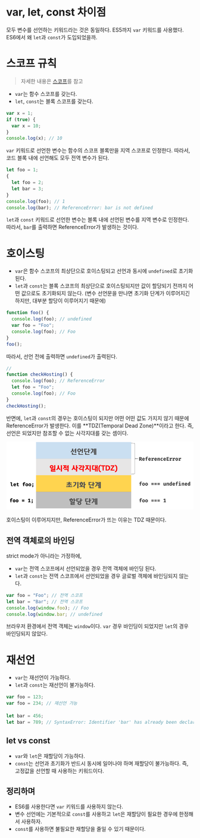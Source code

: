 # var, let, const 차이점

모두 변수를 선언하는 키워드라는 것은 동일하다. ES5까지 `var` 키워드를 사용했다. ES6에서 왜 `let`과 `const`가 도입되었을까.

# 스코프 규칙

> 자세한 내용은 [스코프](https://github.com/sunghyunjeonme/TIL/blob/master/JavaScript/scope.md)를 참고

- `var`는 함수 스코프를 갖는다.
- `let`, `const`는 블록 스코프를 갖는다.

```js
var x = 1;
if (true) {
  var x = 10;
}
console.log(x); // 10
```

`var` 키워드로 선언한 변수는 함수의 스코프 블록만을 지역 스코프로 인정한다. 따라서, 코드 블록 내에 선언해도 모두 전역 변수가 된다.

```js
let foo = 1;
{
  let foo = 2;
  let bar = 3;
}
console.log(foo); // 1
console.log(bar); // ReferenceError: bar is not defined
```

`let`과 `const` 키워드로 선언한 변수는 블록 내에 선언된 변수를 지역 변수로 인정한다. 따라서, `bar`를 출력하면 ReferenceError가 발생하는 것이다.

# 호이스팅

- `var`은 함수 스코프의 최상단으로 호이스팅되고 선언과 동시에 `undefined`로 초기화된다.
- `let`과 `const`는 블록 스코프의 최상단으로 호이스팅되지만 값이 할당되기 전까지 어떤 값으로도 초기화되지 않는다. (변수 선언문을 만나면 초기화 단계가 이루어지긴 하지만, 대부분 할당이 이루어지기 때문에)

```js
function foo() {
  console.log(foo); // undefined
  var foo = "Foo";
  console.log(foo); // Foo
}
foo();
```

따라서, 선언 전에 출력하면 `undefined`가 출력된다.

```js
//
function checkHosting() {
  console.log(foo); // ReferenceError
  let foo = "Foo";
  console.log(foo); // Foo
}
checkHosting();
```

반면에, `let`과 `const`의 경우는 호이스팅이 되지만 어떤 어떤 값도 가지지 않기 때문에 ReferenceError가 발생한다. 이를 **TDZ(Temporal Dead Zone)**이라고 한다. 즉, 선언은 되었지만 참조할 수 없는 사각지대를 갖는 셈이다.

![TDZ](../images/let-lifecycle.png)

호이스팅이 이루어지지만, ReferenceError가 뜨는 이유는 TDZ 때문이다.

## 전역 객체로의 바인딩

strict mode가 아니라는 가정하에,

- `var`는 전역 스코프에서 선언되었을 경우 전역 객체에 바인딩 된다.
- `let`과 `const`는 전역 스코프에서 선언되었을 경우 글로벌 객체에 바인딩되지 않는다.

```js
var foo = "Foo"; // 전역 스코프
let bar = "Bar"; // 전역 스코프
console.log(window.foo); // Foo
console.log(window.bar; // undefined
```

브라우저 환경에서 전역 객체는 `window`이다. `var` 경우 바인딩이 되었지만 `let`의 경우 바인딩되지 않았다.

# 재선언

- `var`는 재선언이 가능하다.
- `let`과 `const`는 재선언이 불가능하다.

```js
var foo = 123;
var foo = 234; // 재선언 가능

let bar = 456;
let bar = 789; // SyntaxError: Identifier 'bar' has already been declared
```

## let vs const

- `var`와 `let`은 재할당이 가능하다.
- `const`는 선언과 초기화가 반드시 동시에 일어나야 하며 재할당이 불가능하다. 즉, 고정값을 선언할 때 사용하는 키워드이다.

## 정리하며

- ES6를 사용한다면 `var` 키워드를 사용하지 않는다.
- 변수 선언에는 기본적으로 `const`를 사용하고 `let`은 재할당이 필요한 경우에 한정해서 사용하자.
- `const`를 사용하면 불필요한 재할당을 줄일 수 있기 때문이다.
